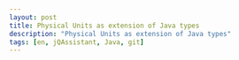 ```yaml
---
layout: post
title: Physical Units as extension of Java types
description: "Physical Units as extension of Java types"
tags: [en, jQAssistant, Java, git]
---
```

